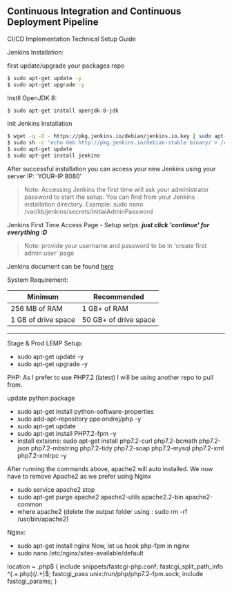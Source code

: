 ## Continuous Integration and Continuous Deployment Pipeline

CI/CD Implementation Technical Setup Guide

Jenkins Installation:

first update/upgrade your packages repo
```sh
$ sudo apt-get update -y
$ sudo apt-get upgrade -y
```

Instll OpenJDK 8:
```sh
$ sudo apt-get install openjdk-8-jdk
```

Init Jenkins Installation
```sh
$ wget -q -O - https://pkg.jenkins.io/debian/jenkins.io.key | sudo apt-key add -
$ sudo sh -c 'echo deb http://pkg.jenkins.io/debian-stable binary/ > /etc/apt/sources.list.d/jenkins.list'
$ sudo apt-get update
$ sudo apt-get install jenkins
```

After successful installation you can access your new Jenkins using your server IP: 'YOUR-IP:8080'

> Note: 
> Accessing Jenkins the first time will ask your administrator password to start the setup.
> You can find from your Jenkins installation directory.
> Example: sudo nano /var/lib/jenkins/secrets/initialAdminPassword

Jenkins First Time Access Page - Setup setps:
***just click 'continue' for everything :D***
> Note: provide your username and password to be in 'create first admin user' page


Jenkins document can be found [here](https://jenkins.io/doc/book/installing)

System Requirement:

| Minimum | Recommended|
|  -- |  -- |
|  256 MB of RAM |  1 GB+ of RAM |
|  1 GB of drive space  |  50 GB+ of drive space |

---------------------------------------



Stage & Prod LEMP Setup:
- sudo apt-get update -y
- sudo apt-get upgrade -y

PHP:
As I prefer to use PHP7.2 (latest) I will be using another repo to pull from.

update python package
- sudo apt-get install python-software-properties
- sudo add-apt-repository ppa:ondrej/php -y
- sudo apt-get update
- sudo apt-get install PHP7.2-fpm -y
- install extsions:  sudo apt-get install php7.2-curl php7.2-bcmath php7.2-json php7.2-mbstring php7.2-tidy php7.2-soap php7.2-mysql php7.2-xml php7.2-xmlrpc -y

After running the commands above, apache2 will auto installed. We now have to remove Apache2 as we prefer using Nginx
- sudo service apache2 stop
- sudo apt-get purge apache2 apache2-utils apache2.2-bin apache2-common
- where apache2 (delete the output folder using : sudo rm -rf /usr/bin/apache2)

Nginx: 
- sudo apt-get install nginx
Now, let us hook php-fpm in nginx
- sudo nano /etc/nginx/sites-available/default 

location ~ \.php$ {
    include snippets/fastcgi-php.conf;
    fastcgi_split_path_info ^(.+\.php)(/.+)$;
    fastcgi_pass unix:/run/php/php7.2-fpm.sock;
    include fastcgi_params;
}
